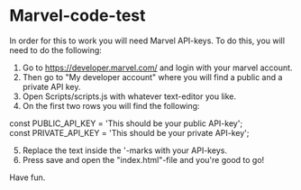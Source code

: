 # Marvel-code-test

In order for this to work you will need Marvel API-keys. 
To do this, you will need to do the following: 

1. Go to https://developer.marvel.com/ and login with your marvel account.   
2. Then go to "My developer account" where you will find a public and a private API key.
3. Open Scripts/scripts.js with whatever text-editor you like. 
4. On the first two rows you will find the following: 

const PUBLIC_API_KEY = 'This should be your public API-key';\
const PRIVATE_API_KEY = 'This should be your private API-key';

5. Replace the text inside the '-marks with your API-keys. 
6. Press save and open the "index.html"-file and you're good to go!

Have fun.
